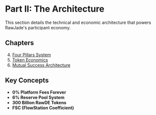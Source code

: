 ﻿# Part II: The Architecture

This section details the technical and economic architecture that powers RawJade's participant economy.

## Chapters

4. [Four Pillars System](./chapter-4-pillars.md)
5. [Token Economics](./chapter-5-token.md)
6. [Mutual Success Architecture](./chapter-6-mutual.md)

## Key Concepts

- **0% Platform Fees Forever**
- **6% Reserve Pool System**
- **300 Billion RawDE Tokens**
- **FSC (FlowStation Coefficient)**
